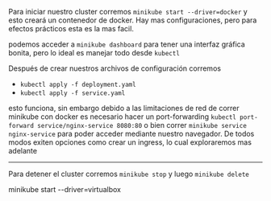 Para iniciar nuestro cluster corremos `minikube start --driver=docker` y esto creará un contenedor de docker. Hay mas configuraciones, pero para efectos prácticos esta es la mas facil.

podemos acceder a `minikube dashboard` para tener una interfaz gráfica bonita, pero lo ideal es manejar todo desde `kubectl`

Después de crear nuestros archivos de configuración corremos

- `kubectl apply -f deployment.yaml`
- `kubectl apply -f service.yaml`


esto funciona, sin embargo debido a las limitaciones de red de correr minikube con docker es necesario hacer un port-forwarding `kubectl port-forward service/nginx-service 8080:80` o bien correr `minikube service nginx-service` para poder acceder mediante nuestro navegador. De todos modos exiten opciones como crear un ingress, lo cual exploraremos mas adelante

---

Para detener el cluster corremos `minikube stop` y luego `minikube delete`


minikube start --driver=virtualbox